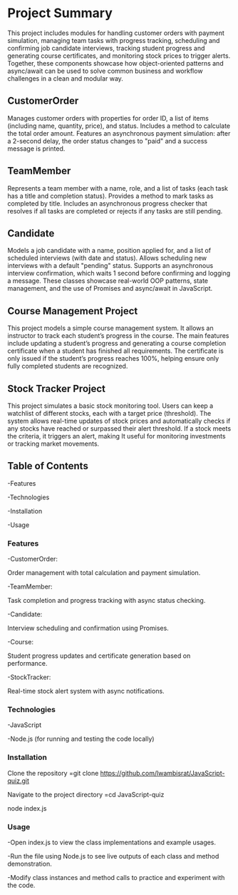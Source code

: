 # Project Summary

This project includes modules for handling customer orders with payment simulation, managing team tasks with progress tracking, scheduling and confirming job candidate interviews, tracking student progress and generating course certificates, and monitoring stock prices to trigger alerts. Together, these components showcase how object-oriented patterns and async/await can be used to solve common business and workflow challenges in a clean and modular way.

## CustomerOrder

Manages customer orders with properties for order ID, a list of items (including name, quantity, price), and status.
Includes a method to calculate the total order amount.
Features an asynchronous payment simulation: after a 2-second delay, the order status changes to "paid" and a success message is printed.

## TeamMember


Represents a team member with a name, role, and a list of tasks (each task has a title and completion status).
Provides a method to mark tasks as completed by title.
Includes an asynchronous progress checker that resolves if all tasks are completed or rejects if any tasks are still pending.

## Candidate


Models a job candidate with a name, position applied for, and a list of scheduled interviews (with date and status).
Allows scheduling new interviews with a default "pending" status.
Supports an asynchronous interview confirmation, which waits 1 second before confirming and logging a message.
These classes showcase real-world OOP patterns, state management, and the use of Promises and async/await in JavaScript.

## Course Management Project

This project models a simple course management system. It allows an instructor to track each student’s progress in the course. The main features include updating a student’s 
progress and generating a course completion certificate when a student has finished all requirements. The certificate is only issued if the student’s progress reaches 100%, 
helping ensure only fully completed students are recognized.

## Stock Tracker Project

This project simulates a basic stock monitoring tool. Users can keep a watchlist of different stocks, each with a target price (threshold). The system allows real-time 
updates of stock prices and automatically checks if any stocks have reached or surpassed their alert threshold. If a stock meets the criteria, it triggers an alert, making 
It useful for monitoring investments or tracking market movements.


## Table of Contents

-Features

-Technologies

-Installation

-Usage

### Features

-CustomerOrder: 

Order management with total calculation and payment simulation.

-TeamMember: 

Task completion and progress tracking with async status checking.

-Candidate:

Interview scheduling and confirmation using Promises.


-Course: 

Student progress updates and certificate generation based on performance.


-StockTracker: 

Real-time stock alert system with async notifications.

### Technologies

-JavaScript 

-Node.js (for running and testing the code locally)

### Installation

Clone the repository   =git clone https://github.com/lwambisrat/JavaScript-quiz.git

Navigate to the project directory  =cd JavaScript-quiz


node index.js

### Usage

-Open index.js to view the class implementations and example usages.

-Run the file using Node.js to see live outputs of each class and method demonstration.

-Modify class instances and method calls to practice and experiment with the code.


